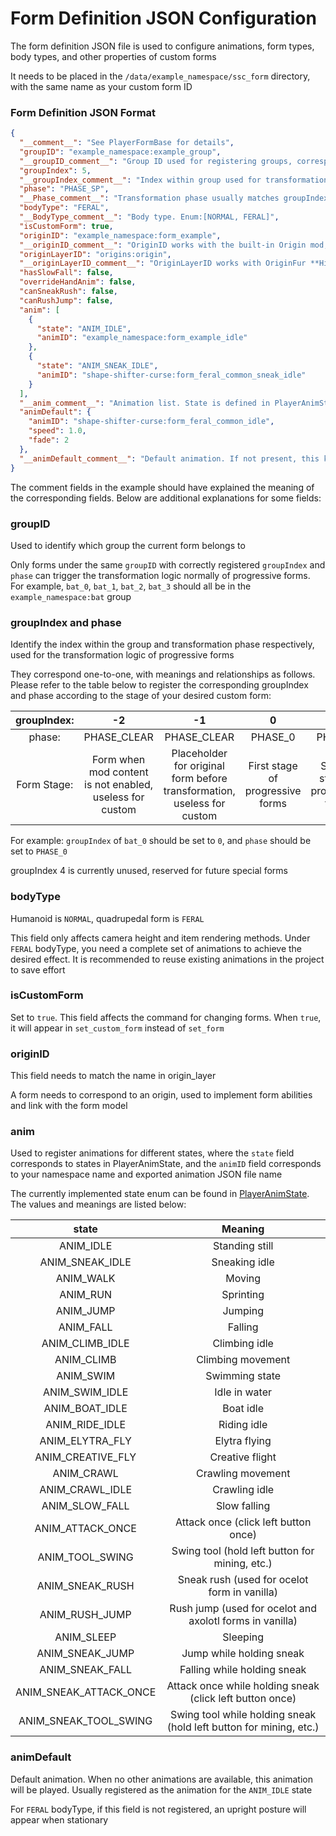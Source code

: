 # Form Definition JSON Configuration

The form definition JSON file is used to configure animations, form types, body types, and other properties of custom forms

It needs to be placed in the `/data/example_namespace/ssc_form` directory, with the same name as your custom form ID

### Form Definition JSON Format

```json
{
  "__comment__": "See PlayerFormBase for details",
  "groupID": "example_namespace:example_group",
  "__groupID_comment__": "Group ID used for registering groups, corresponding to the datapack structure",
  "groupIndex": 5,
  "__groupIndex_comment__": "Index within group used for transformation logic",
  "phase": "PHASE_SP",
  "__Phase_comment__": "Transformation phase usually matches groupIndex. Enum:[PHASE_CLEAR, PHASE_0, PHASE_1, PHASE_2, PHASE_3, PHASE_SP]",
  "bodyType": "FERAL",
  "__BodyType_comment__": "Body type. Enum:[NORMAL, FERAL]",
  "isCustomForm": true,
  "originID": "example_namespace:form_example",
  "__originID_comment__": "OriginID works with the built-in Origin mod, corresponding to the origin layer name. **Must be registered in data/[NameSpace]/origins**",
  "originLayerID": "origins:origin",
  "__originLayerID_comment__": "OriginLayerID works with OriginFur **Highly not recommended to modify**",
  "hasSlowFall": false,
  "overrideHandAnim": false,
  "canSneakRush": false,
  "canRushJump": false,
  "anim": [
    {
      "state": "ANIM_IDLE",
      "animID": "example_namespace:form_example_idle"
    },
    {
      "state": "ANIM_SNEAK_IDLE",
      "animID": "shape-shifter-curse:form_feral_common_sneak_idle"
    }
  ],
  "__anim_comment__": "Animation list. State is defined in PlayerAnimState",
  "animDefault": {
    "animID": "shape-shifter-curse:form_feral_common_idle",
    "speed": 1.0,
    "fade": 2
  },
  "__animDefault_comment__": "Default animation. If not present, this key can be omitted"
}
```

The comment fields in the example should have explained the meaning of the corresponding fields. Below are additional explanations for some fields:

### groupID

Used to identify which group the current form belongs to

Only forms under the same `groupID` with correctly registered `groupIndex` and `phase` can trigger the transformation logic normally of progressive forms.
For example, `bat_0`, `bat_1`, `bat_2`, `bat_3` should all be in the `example_namespace:bat` group

### groupIndex and phase

Identify the index within the group and transformation phase respectively, used for the transformation logic of progressive forms

They correspond one-to-one, with meanings and relationships as follows. Please refer to the table below to register the corresponding groupIndex and phase according to the stage of your desired custom form:

| groupIndex: |        -2         |        -1        |                       0                        |      1      |      2      |         3         |     5      |
|:-----------:|:-----------------:|:----------------:|:----------------------------------------------:|:-----------:|:-----------:|:-----------------:|:----------:|
|   phase:    |    PHASE_CLEAR    |   PHASE_CLEAR    |                    PHASE_0                     |   PHASE_1   |   PHASE_2   |      PHASE_3      |  PHASE_SP  |
|    Form Stage:    | Form when mod content is not enabled, useless for custom | Placeholder for original form before transformation, useless for custom |        First stage of progressive forms        | Second stage of progressive forms | Third stage of progressive forms | Fourth stage of progressive forms, i.e., permanent stage | Special form that can be restored at any time |

For example: `groupIndex` of `bat_0` should be set to `0`, and `phase` should be set to `PHASE_0`

groupIndex 4 is currently unused, reserved for future special forms

### bodyType

Humanoid is `NORMAL`, quadrupedal form is `FERAL`

This field only affects camera height and item rendering methods. Under `FERAL` bodyType, you need a complete set of animations to achieve the desired effect. It is recommended to reuse existing animations in the project to save effort

### isCustomForm

Set to `true`. This field affects the command for changing forms. When `true`, it will appear in `set_custom_form` instead of `set_form`

### originID

This field needs to match the name in origin_layer

A form needs to correspond to an origin, used to implement form abilities and link with the form model

### anim

Used to register animations for different states, where the `state` field corresponds to states in PlayerAnimState, and the `animID` field corresponds to your namespace name and exported animation JSON file name

The currently implemented state enum can be found in [PlayerAnimState](https://github.com/onixary/shape-shifter-curse-fabric/blob/master/src/main/java/net/onixary/shapeShifterCurseFabric/player_animation/PlayerAnimState.java). The values and meanings are listed below:

| state |         Meaning         |
|:-----:|:-----------------------:|
| ANIM_IDLE |        Standing still        |
| ANIM_SNEAK_IDLE |        Sneaking idle        |
| ANIM_WALK |         Moving         |
| ANIM_RUN |         Sprinting         |
| ANIM_JUMP |         Jumping         |
| ANIM_FALL |         Falling         |
| ANIM_CLIMB_IDLE |        Climbing idle        |
| ANIM_CLIMB |        Climbing movement        |
| ANIM_SWIM |        Swimming state        |
| ANIM_SWIM_IDLE |        Idle in water        |
| ANIM_BOAT_IDLE |        Boat idle        |
| ANIM_RIDE_IDLE |        Riding idle        |
| ANIM_ELYTRA_FLY |        Elytra flying        |
| ANIM_CREATIVE_FLY |       Creative flight       |
| ANIM_CRAWL |        Crawling movement        |
| ANIM_CRAWL_IDLE |        Crawling idle        |
| ANIM_SLOW_FALL |         Slow falling         |
| ANIM_ATTACK_ONCE |    Attack once (click left button once)    |
| ANIM_TOOL_SWING |   Swing tool (hold left button for mining, etc.)    |
| ANIM_SNEAK_RUSH |   Sneak rush (used for ocelot form in vanilla)   |
| ANIM_RUSH_JUMP | Rush jump (used for ocelot and axolotl forms in vanilla) |
| ANIM_SLEEP |         Sleeping         |
| ANIM_SNEAK_JUMP |      Jump while holding sneak       |
| ANIM_SNEAK_FALL |      Falling while holding sneak       |
| ANIM_SNEAK_ATTACK_ONCE |    Attack once while holding sneak (click left button once)|
| ANIM_SNEAK_TOOL_SWING | Swing tool while holding sneak (hold left button for mining, etc.) |

### animDefault

Default animation. When no other animations are available, this animation will be played. Usually registered as the animation for the `ANIM_IDLE` state

For `FERAL` bodyType, if this field is not registered, an upright posture will appear when stationary